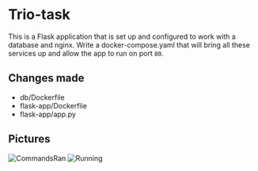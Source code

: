 # Trio-task

This is a Flask application that is set up and configured to work with a database and nginx. Write a docker-compose.yaml that will bring all these services up and allow the app to run on port `80`.

## Changes made
* db/Dockerfile
* flask-app/Dockerfile
* flask-app/app.py

## Pictures
![CommandsRan]()
![Running]()
